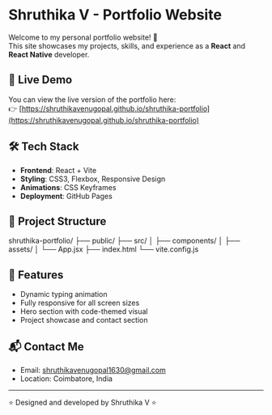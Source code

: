# Shruthika V - Portfolio Website

Welcome to my personal portfolio website! 👋  
This site showcases my projects, skills, and experience as a **React** and **React Native** developer.

## 🔗 Live Demo
You can view the live version of the portfolio here:  
👉 [https://shruthikavenugopal.github.io/shruthika-portfolio](https://shruthikavenugopal.github.io/shruthika-portfolio)

## 🛠️ Tech Stack
- **Frontend**: React + Vite
- **Styling**: CSS3, Flexbox, Responsive Design
- **Animations**: CSS Keyframes
- **Deployment**: GitHub Pages

## 📁 Project Structure


shruthika-portfolio/
├── public/
├── src/
│ ├── components/
│ ├── assets/
│ └── App.jsx
├── index.html
└── vite.config.js



## 📸 Features
- Dynamic typing animation
- Fully responsive for all screen sizes
- Hero section with code-themed visual
- Project showcase and contact section

## 📬 Contact Me
- Email: shruthikavenugopal1630@gmail.com
- Location: Coimbatore, India

---


⭐️ Designed and developed by Shruthika V ⭐️


